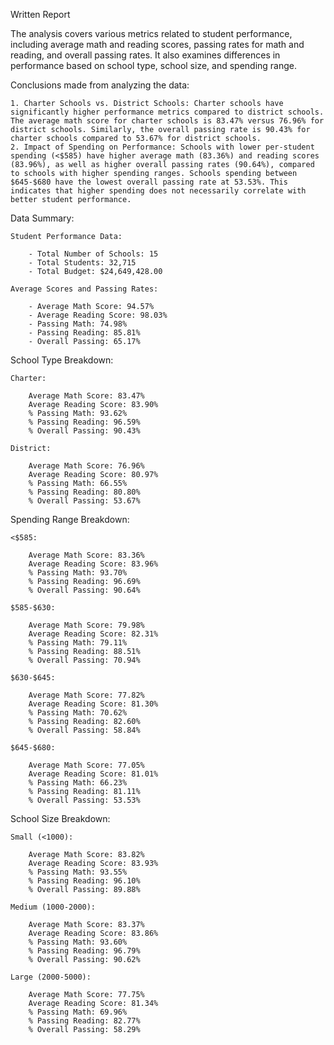 Written Report

  The analysis covers various metrics related to student performance, including average math and reading scores, passing rates for math and reading, and overall passing rates. It also examines differences in performance based on school type, school size, and spending range.

 
Conclusions made from analyzing the data: 

    1. Charter Schools vs. District Schools: Charter schools have significantly higher performance metrics compared to district schools. The average math score for charter schools is 83.47% versus 76.96% for district schools. Similarly, the overall passing rate is 90.43% for charter schools compared to 53.67% for district schools.
    2. Impact of Spending on Performance: Schools with lower per-student spending (<$585) have higher average math (83.36%) and reading scores (83.96%), as well as higher overall passing rates (90.64%), compared to schools with higher spending ranges. Schools spending between $645-$680 have the lowest overall passing rate at 53.53%. This indicates that higher spending does not necessarily correlate with better student performance.

Data Summary:

    Student Performance Data:

        - Total Number of Schools: 15
        - Total Students: 32,715
        - Total Budget: $24,649,428.00

    Average Scores and Passing Rates:

        - Average Math Score: 94.57%
        - Average Reading Score: 98.03%
        - Passing Math: 74.98%
        - Passing Reading: 85.81%
        - Overall Passing: 65.17%

School Type Breakdown:

    Charter:

        Average Math Score: 83.47%
        Average Reading Score: 83.90%
        % Passing Math: 93.62%
        % Passing Reading: 96.59%
        % Overall Passing: 90.43%

    District:

        Average Math Score: 76.96%
        Average Reading Score: 80.97%
        % Passing Math: 66.55%
        % Passing Reading: 80.80%
        % Overall Passing: 53.67%



Spending Range Breakdown:

    <$585:

        Average Math Score: 83.36%
        Average Reading Score: 83.96%
        % Passing Math: 93.70%
        % Passing Reading: 96.69%
        % Overall Passing: 90.64%

    $585-$630:

        Average Math Score: 79.98%
        Average Reading Score: 82.31%
        % Passing Math: 79.11%
        % Passing Reading: 88.51%
        % Overall Passing: 70.94%

    $630-$645:

        Average Math Score: 77.82%
        Average Reading Score: 81.30%
        % Passing Math: 70.62%
        % Passing Reading: 82.60%
        % Overall Passing: 58.84%

    $645-$680:

        Average Math Score: 77.05%
        Average Reading Score: 81.01%
        % Passing Math: 66.23%
        % Passing Reading: 81.11%
        % Overall Passing: 53.53%

School Size Breakdown:

    Small (<1000):

        Average Math Score: 83.82%
        Average Reading Score: 83.93%
        % Passing Math: 93.55%
        % Passing Reading: 96.10%
        % Overall Passing: 89.88%
    
    Medium (1000-2000):

        Average Math Score: 83.37%
        Average Reading Score: 83.86%
        % Passing Math: 93.60%
        % Passing Reading: 96.79%
        % Overall Passing: 90.62%

    Large (2000-5000):

        Average Math Score: 77.75%
        Average Reading Score: 81.34%
        % Passing Math: 69.96%
        % Passing Reading: 82.77%
        % Overall Passing: 58.29%
